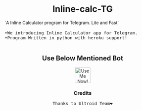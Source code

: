 <h1 align="center"> Inline-calc-TG </h1>
`A Inline Calculator program for Telegram. Lite and Fast`
<br><br>
<samp align="center">•We introducing Inline Calculator app for Telegram.
<br> •Program Written in python with heroku support!</samp>
<br><br>
<h2 align="center"> Use Below Mentioned Bot </h2>

<p align="center">
  
  <a href="https://t.me/CatX_Calc_bot">
    <img src="https://www.vectorlogo.zone/logos/telegram/telegram-icon.svg" alt="Use Me Now!" height="50" width="50">
</p>
</a>

<h3 align="center"> Credits </h3>
<p align="center">
<samp>Thanks to Ultroid Team❤️</samp>
